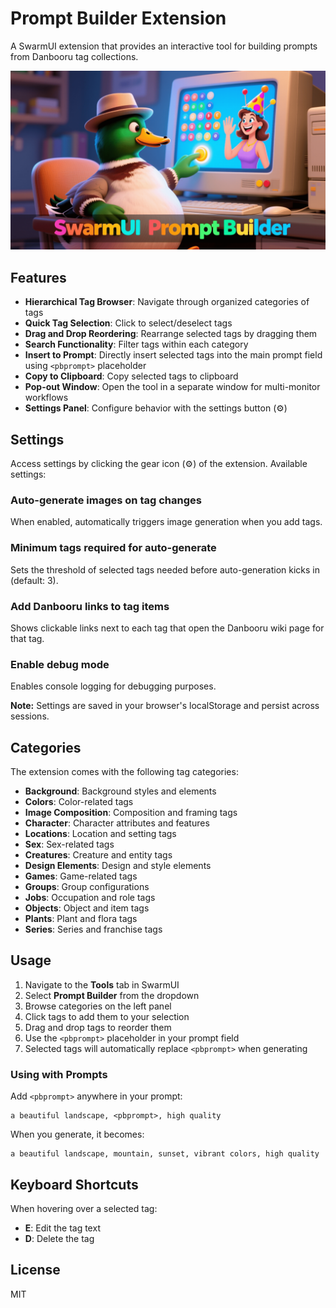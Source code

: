 # Prompt Builder Extension

A SwarmUI extension that provides an interactive tool for building prompts from Danbooru tag collections.

![Prompt Builder Extension](https://github.com/jtreminio/SwarmUI-PromptBuilderExtension/blob/main/Assets/logo.png?raw=true)

## Features

- **Hierarchical Tag Browser**: Navigate through organized categories of tags
- **Quick Tag Selection**: Click to select/deselect tags
- **Drag and Drop Reordering**: Rearrange selected tags by dragging them
- **Search Functionality**: Filter tags within each category
- **Insert to Prompt**: Directly insert selected tags into the main prompt field using `<pbprompt>` placeholder
- **Copy to Clipboard**: Copy selected tags to clipboard
- **Pop-out Window**: Open the tool in a separate window for multi-monitor workflows
- **Settings Panel**: Configure behavior with the settings button (⚙)

## Settings

Access settings by clicking the gear icon (⚙) of the extension. Available settings:

### Auto-generate images on tag changes
When enabled, automatically triggers image generation when you add tags.

### Minimum tags required for auto-generate
Sets the threshold of selected tags needed before auto-generation kicks in (default: 3).

### Add Danbooru links to tag items
Shows clickable links next to each tag that open the Danbooru wiki page for that tag.

### Enable debug mode
Enables console logging for debugging purposes.

**Note:** Settings are saved in your browser's localStorage and persist across sessions.

## Categories

The extension comes with the following tag categories:

- **Background**: Background styles and elements
- **Colors**: Color-related tags
- **Image Composition**: Composition and framing tags
- **Character**: Character attributes and features
- **Locations**: Location and setting tags
- **Sex**: Sex-related tags
- **Creatures**: Creature and entity tags
- **Design Elements**: Design and style elements
- **Games**: Game-related tags
- **Groups**: Group configurations
- **Jobs**: Occupation and role tags
- **Objects**: Object and item tags
- **Plants**: Plant and flora tags
- **Series**: Series and franchise tags

## Usage

1. Navigate to the **Tools** tab in SwarmUI
2. Select **Prompt Builder** from the dropdown
3. Browse categories on the left panel
4. Click tags to add them to your selection
5. Drag and drop tags to reorder them
6. Use the `<pbprompt>` placeholder in your prompt field
7. Selected tags will automatically replace `<pbprompt>` when generating

### Using with Prompts

Add `<pbprompt>` anywhere in your prompt:
```
a beautiful landscape, <pbprompt>, high quality
```

When you generate, it becomes:
```
a beautiful landscape, mountain, sunset, vibrant colors, high quality
```

## Keyboard Shortcuts

When hovering over a selected tag:
- **E**: Edit the tag text
- **D**: Delete the tag

## License

MIT
